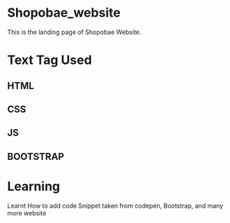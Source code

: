 # Shopobae_website

This is the landing page of Shopobae Website.

# Text Tag Used
 
## HTML 
## CSS
## JS
## BOOTSTRAP

# Learning
Learnt How to add code Snippet taken from codepen, Bootstrap, and many more website 



